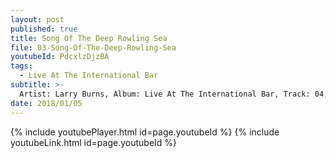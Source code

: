 ```yaml
---
layout: post
published: true
title: Song Of The Deep Rowling Sea
file: 03-Song-Of-The-Deep-Rowling-Sea
youtubeId: PdcxlzDjzBA
tags:
  - Live At The International Bar
subtitle: >-
  Artist: Larry Burns, Album: Live At The International Bar, Track: 04, Title: Song Of The Deep Rowling Sea
date: 2018/01/05
---
```

{% include youtubePlayer.html id=page.youtubeId %}
{% include youtubeLink.html id=page.youtubeId %}
